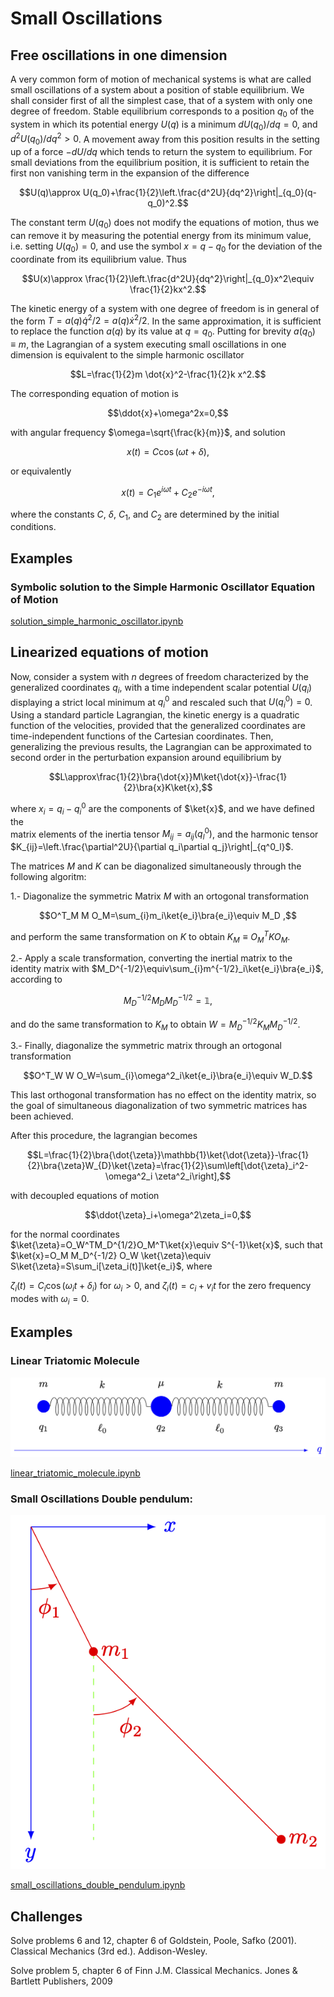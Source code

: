 # Small Oscillations

## Free oscillations in one dimension

A very common form of motion of mechanical systems is what are called small oscillations of a system about a position of stable equilibrium. We shall consider first of all the simplest case, that of a system with only one degree of freedom.
Stable equilibrium corresponds to a position $q_0$ of the system in which its potential energy $U(q)$ is a minimum  $dU(q_0)/dq=0$, and  $d^2U(q_0)/dq^2>0$. A movement away from this position results in the setting up of a force $-dU/dq$ which tends to return the system to equilibrium. For small deviations from the equilibrium position, it is sufficient to retain the first non vanishing term in the expansion of the difference

$$U(q)\approx U(q_0)+\frac{1}{2}\left.\frac{d^2U}{dq^2}\right|_{q_0}(q-q_0)^2.$$

The constant term $U(q_0)$ does not modify the equations of motion, thus we can remove it by measuring the potential energy from its minimum value, i.e. setting $U(q_0) = 0$, and use the symbol $x=q-q_0$ for the deviation of the coordinate from its equilibrium value. Thus

$$U(x)\approx \frac{1}{2}\left.\frac{d^2U}{dq^2}\right|_{q_0}x^2\equiv \frac{1}{2}kx^2.$$

The kinetic energy of a system with one degree of freedom is in general
of the form $T=a(q)\dot{q}^2/2=a(q)\dot{x}^2/2$.  In the same approximation, it is sufficient to replace the function $a(q)$ by its value at $q = q_0$. Putting for brevity $a(q_0)\equiv m$, the Lagrangian of a system executing small oscillations in one dimension is equivalent to the simple harmonic oscillator

$$L=\frac{1}{2}m \dot{x}^2-\frac{1}{2}k x^2.$$

The corresponding equation of motion is

$$\ddot{x}+\omega^2x=0,$$

with angular frequency $\omega=\sqrt{\frac{k}{m}}$, and solution

$$x(t)= C\cos(\omega t+\delta),$$

or equivalently

$$x(t)=C_1 e^{i\omega t}+C_2 e^{-i\omega t},$$

where the constants $C$, $\delta$, $C_1$, and $C_2$ are determined by the initial conditions.
## Examples

### Symbolic solution to the Simple Harmonic Oscillator Equation of Motion
[solution_simple_harmonic_oscillator.ipynb](https://github.com/Vaquera-Araujo/LabAv2023/blob/main/Symbolic%20and%20Numerical%20Projects/Small%20Oscillations/solution_simple_harmonic_oscillator.ipynb)

## Linearized equations of motion
Now, consider a system with $n$ degrees of freedom characterized by the generalized coordinates $q_i$, with a time independent scalar potential $U(q_i)$ displaying a strict local minimum at $q^0_i$ and rescaled such that $U(q_i^0)=0$. Using a standard particle Lagrangian, the kinetic energy is a quadratic function of the velocities, provided that the generalized coordinates are time-independent functions of the Cartesian coordinates. Then, generalizing the  previous results, the Lagrangian can be approximated to second order in the perturbation expansion around equilibrium by

$$L\approx\frac{1}{2}\bra{\dot{x}}M\ket{\dot{x}}-\frac{1}{2}\bra{x}K\ket{x},$$

where $x_i=q_i-q^0_i$ are the components of $\ket{x}$, and we have defined the  
matrix elements of the inertia tensor $M_{ij}= a_{ij}(q^0_l)$, and the harmonic tensor $K_{ij}=\left.\frac{\partial^2U}{\partial q_i\partial q_j}\right|_{q^0_l}$.

The matrices $M$ and $K$ can be diagonalized simultaneously through the following algoritm:

1.- Diagonalize the symmetric Matrix $M$ with an ortogonal transformation

$$O^T_M M O_M=\sum_{i}m_i\ket{e_i}\bra{e_i}\equiv M_D ,$$

and perform the same transformation on $K$ to obtain $K_M\equiv O^T_M K O_M$.

2.- Apply a scale transformation, converting the inertial matrix to the identity matrix with $M_D^{-1/2}\equiv\sum_{i}m^{-1/2}_i\ket{e_i}\bra{e_i}$, according to

$$M_D^{-1/2}M_DM_D^{-1/2}=\mathbb{1},$$

and do the same transformation to $K_M$ to obtain $W=M_D^{-1/2}K_M M_D^{-1/2}$.

3.- Finally, diagonalize the symmetric matrix through an ortogonal transformation 

$$O^T_W W O_W=\sum_{i}\omega^2_i\ket{e_i}\bra{e_i}\equiv W_D.$$

This last orthogonal transformation has no effect on the identity matrix, so the goal of simultaneous diagonalization of two symmetric matrices has been achieved.

After this procedure, the lagrangian becomes

$$L=\frac{1}{2}\bra{\dot{\zeta}}\mathbb{1}\ket{\dot{\zeta}}-\frac{1}{2}\bra{\zeta}W_{D}\ket{\zeta}=\frac{1}{2}\sum\left[\dot{\zeta}_i^2-\omega^2_i \zeta^2_i\right],$$

with decoupled equations of motion

$$\ddot{\zeta}_i+\omega^2\zeta_i=0,$$

for the normal coordinates $\ket{\zeta}=O_W^TM_D^{1/2}O_M^T\ket{x}\equiv S^{-1}\ket{x}$, such that $\ket{x}=O_M M_D^{-1/2} O_W \ket{\zeta}\equiv S\ket{\zeta}=S\sum_i[\zeta_i(t)]\ket{e_i}$, where 

$\zeta_i(t)=C_i\cos(\omega_i t+\delta_i)$ for $\omega_i>0$, and $\zeta_i(t)=c_i+v_i t$ for the zero frequency modes with $\omega_i=0$.

## Examples

### Linear Triatomic Molecule
![linear triatomic diagram](https://github.com/Vaquera-Araujo/LabAv2023/blob/main/Symbolic%20and%20Numerical%20Projects/Small%20Oscillations/linear_triatomic_molecule.png)

[linear_triatomic_molecule.ipynb](https://github.com/Vaquera-Araujo/LabAv2023/blob/main/Symbolic%20and%20Numerical%20Projects/Small%20Oscillations/linear_triatomic_molecule.ipynb)

### Small Oscillations Double pendulum:

![diagram](https://github.com/Vaquera-Araujo/LabAv2023/blob/main/Symbolic%20and%20Numerical%20Projects/Equations%20of%20Motion%20in%20Classical%20Mechanics%20and%20Field%20Theory/coplanar_double_pendulum.png) 

[small_oscillations_double_pendulum.ipynb](https://github.com/Vaquera-Araujo/LabAv2023/blob/main/Symbolic%20and%20Numerical%20Projects/Small%20Oscillations/small_oscillations_double_pendulum.ipynb)

## Challenges

Solve problems 6 and 12, chapter 6 of Goldstein, Poole, Safko (2001). Classical Mechanics (3rd ed.). Addison-Wesley.

Solve problem 5, chapter 6 of Finn J.M. Classical Mechanics. Jones & Bartlett Publishers, 2009 
